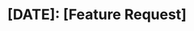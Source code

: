 ---
name: Feature Request
about: Use this template to request a feature.
title: "[DATE]: [Feature Request]"
labels: enhancement
---